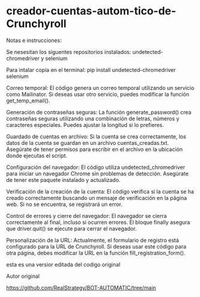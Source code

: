 # creador-cuentas-autom-tico-de-Crunchyroll
Notas e instrucciones:

Se nesesitan los siguentes repositorios instalados: undetected-chromedriver y selenium

Para intalar copia en el terminal: pip install undetected-chromedriver selenium

Correo temporal: El código genera un correo temporal utilizando un servicio como Mailinator. Si deseas usar otro servicio, puedes modificar la función get_temp_email().

Generación de contraseñas seguras: La función generate_password() crea contraseñas seguras utilizando una combinación de letras, números y caracteres especiales. Puedes ajustar la longitud si lo prefieres.

Guardado de cuentas en archivo: Si la cuenta se crea correctamente, los datos de la cuenta se guardan en un archivo cuentas_creadas.txt. Asegúrate de tener permisos para escribir en el archivo en la ubicación donde ejecutas el script.

Configuración del navegador: El código utiliza undetected_chromedriver para iniciar un navegador Chrome sin problemas de detección. Asegúrate de tener este paquete instalado y actualizado.

Verificación de la creación de la cuenta: El código verifica si la cuenta se ha creado correctamente buscando un mensaje de verificación en la página web. Si no se encuentra, se registrará un error.

Control de errores y cierre del navegador: El navegador se cierra correctamente al final, incluso si ocurren errores. El bloque finally asegura que driver.quit() se ejecute para cerrar el navegador.

Personalización de la URL: Actualmente, el formulario de registro está configurado para la URL de Crunchyroll. Si deseas usar este código para otra página, debes modificar la URL en la función fill_registration_form().

esta es una versior editada del codigo original

Autor original

https://github.com/RealStrategy/BOT-AUTOMATIC/tree/main
